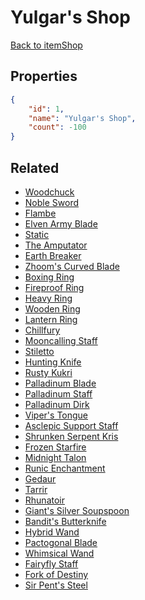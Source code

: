 # Yulgar's Shop

<no description available>

[Back to itemShop](../item-shops.md)

## Properties

```json
{
    "id": 1,
    "name": "Yulgar's Shop",
    "count": -100
}
```

## Related

- [Woodchuck](../items/87-woodchuck.md)
- [Noble Sword](../items/16-noble-sword.md)
- [Flambe](../items/55-flambe.md)
- [Elven Army Blade](../items/11-elven-army-blade.md)
- [Static](../items/27-static.md)
- [The Amputator](../items/103-the-amputator.md)
- [Earth Breaker](../items/17-earth-breaker.md)
- [Zhoom's Curved Blade](../items/25-zhoom-s-curved-blade.md)
- [Boxing Ring](../items/126-boxing-ring.md)
- [Fireproof Ring](../items/122-fireproof-ring.md)
- [Heavy Ring](../items/118-heavy-ring.md)
- [Wooden Ring](../items/130-wooden-ring.md)
- [Lantern Ring](../items/112-lantern-ring.md)
- [Chillfury](../items/190-chillfury.md)
- [Mooncalling Staff](../items/191-mooncalling-staff.md)
- [Stiletto](../items/218-stiletto.md)
- [Hunting Knife](../items/219-hunting-knife.md)
- [Rusty Kukri](../items/220-rusty-kukri.md)
- [Palladinum Blade](../items/2342-palladinum-blade.md)
- [Palladinum Staff](../items/2343-palladinum-staff.md)
- [Palladinum Dirk](../items/2344-palladinum-dirk.md)
- [Viper's Tongue](../items/2345-viper-s-tongue.md)
- [Asclepic Support Staff](../items/2346-asclepic-support-staff.md)
- [Shrunken Serpent Kris](../items/2347-shrunken-serpent-kris.md)
- [Frozen Starfire](../items/2348-frozen-starfire.md)
- [Midnight Talon](../items/2349-midnight-talon.md)
- [Runic Enchantment](../items/2350-runic-enchantment.md)
- [Gedaur](../items/2351-gedaur.md)
- [Tarrir](../items/2352-tarrir.md)
- [Rhunatoir](../items/2353-rhunatoir.md)
- [Giant's Silver Soupspoon](../items/2354-giant-s-silver-soupspoon.md)
- [Bandit's Butterknife](../items/2355-bandit-s-butterknife.md)
- [Hybrid Wand](../items/2356-hybrid-wand.md)
- [Pactogonal Blade](../items/2357-pactogonal-blade.md)
- [Whimsical Wand](../items/2358-whimsical-wand.md)
- [Fairyfly Staff](../items/2359-fairyfly-staff.md)
- [Fork of Destiny](../items/2360-fork-of-destiny.md)
- [Sir Pent's Steel](../items/2364-sir-pent-s-steel.md)

